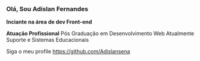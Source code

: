 ### Olá, Sou Adislan Fernandes

**Inciante na área de dev Front-end**


**Atuação Profissional**
Pós Graduação em Desenvolvimento Web
Atualmente Suporte e Sistemas Educacionais


Siga o meu profile 
https://github.com/Adislansena
